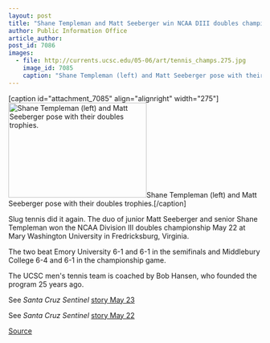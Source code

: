 ```yaml
---
layout: post
title: "Shane Templeman and Matt Seeberger win NCAA DIII doubles championship"
author: Public Information Office
article_author: 
post_id: 7086
images:
  - file: http://currents.ucsc.edu/05-06/art/tennis_champs.275.jpg
    image_id: 7085
    caption: "Shane Templeman (left) and Matt Seeberger pose with their doubles trophies."
---
```


[caption id="attachment_7085" align="alignright" width="275"]<a href="http://dev-ucsc-news.pantheonsite.io/wp-content/uploads/2006/05/tennis_champs.275.jpg"><img class="size-full wp-image-7085" src="http://dev-ucsc-news.pantheonsite.io/wp-content/uploads/2006/05/tennis_champs.275.jpg" alt="Shane Templeman (left) and Matt Seeberger pose with their doubles trophies." width="275" height="189" /></a>Shane Templeman (left) and Matt Seeberger pose with their doubles trophies.[/caption]
<a name="content" id="content"></a>
<p>
  Slug tennis did it again. The duo of junior Matt Seeberger and senior Shane Templeman won the NCAA Division III doubles championship May 22 at Mary Washington University in Fredricksburg, Virginia.
</p>
<p>
  The two beat Emory University 6-1 and 6-1 in the semifinals and Middlebury College 6-4 and 6-1 in the championship game.
</p>
<p>
  The UCSC men's tennis team is coached by Bob Hansen, who founded the program 25 years ago.
</p>
<p>
  See <i>Santa Cruz Sentinel</i> <a href="http://www.santacruzsentinel.com/archive/2006/May/23/sport/stories/01sport.htm">story May 23</a>
</p>
<p>
  See <i>Santa Cruz Sentinel</i> <a href="http://www.santacruzsentinel.com/archive/2006/May/22/sport/stories/04sport.htm">story May 22</a>
</p>
<p><a href="http://www1.ucsc.edu/currents/05-06/05-29/brief-tennis.asp" title="Permalink to brief-tennis">Source</a></p>
